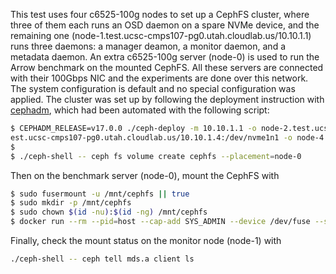 This test uses four c6525-100g nodes to set up a CephFS cluster, where three of them each runs an OSD daemon on a spare NVMe device, and the remaining one (node-1.test.ucsc-cmps107-pg0.utah.cloudlab.us/10.10.1.1) runs three daemons: a manager deamon, a monitor daemon, and a metadata daemon. An extra c6525-100g server (node-0) is used to run the Arrow benchmark on the mounted CephFS. All these servers are connected with their 100Gbps NIC and the experiments are done over this network. The system configuration is default and no special configuration was applied. The cluster was set up by following the deployment instruction with [cephadm](https://docs.ceph.com/en/pacific/cephadm/install/), which had been automated with the following script:

```bash
$ CEPHADM_RELEASE=v17.0.0 ./ceph-deploy -m 10.10.1.1 -o node-2.test.ucsc-cmps107-pg0.utah.cloudlab.us/10.10.1.2:/dev/nvme1n1 -o node-3.t
est.ucsc-cmps107-pg0.utah.cloudlab.us/10.10.1.4:/dev/nvme1n1 -o node-4.test.ucsc-cmps107-pg0.utah.cloudlab.us/10.10.1.5:/dev/nvme1n1
$
$ ./ceph-shell -- ceph fs volume create cephfs --placement=node-0
```

Then on the benchmark server (node-0), mount the CephFS with

```bash
$ sudo fusermount -u /mnt/cephfs || true
$ sudo mkdir -p /mnt/cephfs
$ sudo chown $(id -nu):$(id -ng) /mnt/cephfs
$ docker run --rm --pid=host --cap-add SYS_ADMIN --device /dev/fuse --security-opt apparmor:unconfined -v $(pwd)/deployment_data_root/etc:/etc -v /mnt/cephfs:/mnt/cephfs:shared ceph/ceph:v16 ceph-fuse -f /mnt/cephfs
```

Finally, check the mount status on the monitor node (node-1) with

```bash
./ceph-shell -- ceph tell mds.a client ls
```
